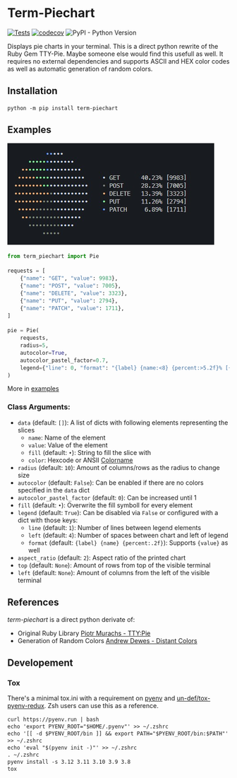 # Term-Piechart
[![Tests](https://github.com/va-h/term-piechart/actions/workflows/tests.yml/badge.svg?branch=main)](https://github.com/va-h/term-piechart/actions/workflows/tests.yml)
[![codecov](https://codecov.io/github/va-h/term-piechart/graph/badge.svg?token=EXDVWU5KBK)](https://codecov.io/github/va-h/term-piechart)
![PyPI - Python Version](https://img.shields.io/pypi/pyversions/term-piechart)

Displays pie charts in your terminal. This is a direct python rewrite of the Ruby Gem TTY-Pie.
Maybe someone else would find this usefull as well.
It requires no external dependencies and supports ASCII and HEX color codes as well as automatic generation of random colors.

## Installation
```shell
python -m pip install term-piechart
```

## Examples

![](https://github.com/va-h/term-piechart/blob/main/.github/images/chart_requests.jpg?raw=true)
```python
from term_piechart import Pie

requests = [
    {"name": "GET", "value": 9983},
    {"name": "POST", "value": 7005},
    {"name": "DELETE", "value": 3323},
    {"name": "PUT", "value": 2794},
    {"name": "PATCH", "value": 1711},
]

pie = Pie(
    requests,
    radius=5,
    autocolor=True,
    autocolor_pastel_factor=0.7,
    legend={"line": 0, "format": "{label} {name:<8} {percent:>5.2f}% [{value}]"},
)
```

More in [examples](./examples)

### Class Arguments:

- `data` (default: `[]`): A list of dicts with following elements representing the slices
    - `name`: Name of the element
    - `value`: Value of the element
    - `fill` (default: `•`): String to fill the slice with
    - `color`: Hexcode or ANSII [Colorname](https://en.wikipedia.org/wiki/ANSI_escape_code#Colors)
- `radius` (default: `10`): Amount of columns/rows as the radius to change size
- `autocolor` (default: `False`): Can be enabled if there are no colors specified in the `data` dict
- `autocolor_pastel_factor` (default: `0`): Can be increased until 1
- `fill` (default: `•`): Overwrite the fill symboll for every element
- `legend` (default: `True`): Can be disabled via `False` or configured with a dict with those keys:
  - `line` (default: `1`): Number of lines between legend elements
  - `left` (default: `4`): Number of spaces between chart and left of legend
  - `format` (default: `{label} {name} {percent:.2f}`): Supports `{value}` as well
- `aspect_ratio` (default: `2`): Aspect ratio of the printed chart
- `top` (default: `None`): Amount of rows from top of the visible terminal
- `left` (default: `None`): Amount of columns from the left of the visible terminal



## References

_term-piechart_ is a direct python derivate of:

* Original Ruby Library [Piotr Murachs - TTY:Pie](https://github.com/piotrmurach/tty-pie)
* Generation of Random Colors [Andrew Dewes - Distant Colors](https://gist.github.com/adewes/5884820)


## Developement

### Tox

There's a minimal tox.ini with a requirement on [pyenv](https://github.com/pyenv/pyenv) and [un-def/tox-pyenv-redux](https://github.com/un-def/tox-pyenv-redux).
Zsh users can use this as a reference.

```shell
curl https://pyenv.run | bash
echo 'export PYENV_ROOT="$HOME/.pyenv"' >> ~/.zshrc
echo '[[ -d $PYENV_ROOT/bin ]] && export PATH="$PYENV_ROOT/bin:$PATH"' >> ~/.zshrc
echo 'eval "$(pyenv init -)"' >> ~/.zshrc
. ~/.zshrc
pyenv install -s 3.12 3.11 3.10 3.9 3.8
tox
```
